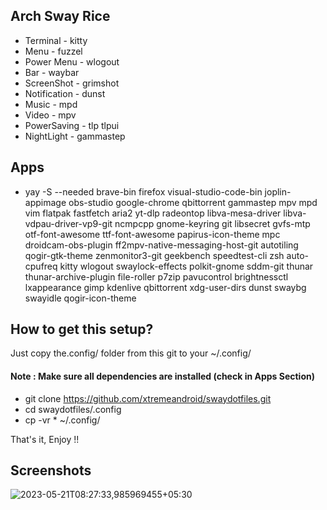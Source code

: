 ## Arch Sway Rice
* Terminal - kitty
* Menu - fuzzel
* Power Menu - wlogout
* Bar - waybar
* ScreenShot - grimshot
* Notification - dunst
* Music - mpd
* Video - mpv
* PowerSaving - tlp tlpui
* NightLight - gammastep

## Apps

* yay -S --needed brave-bin firefox visual-studio-code-bin joplin-appimage obs-studio google-chrome qbittorrent gammastep mpv mpd vim flatpak fastfetch aria2 yt-dlp radeontop libva-mesa-driver libva-vdpau-driver-vp9-git ncmpcpp gnome-keyring git libsecret gvfs-mtp otf-font-awesome ttf-font-awesome papirus-icon-theme mpc droidcam-obs-plugin ff2mpv-native-messaging-host-git autotiling qogir-gtk-theme zenmonitor3-git geekbench speedtest-cli zsh auto-cpufreq kitty wlogout swaylock-effects polkit-gnome sddm-git thunar thunar-archive-plugin file-roller p7zip pavucontrol brightnessctl lxappearance gimp kdenlive qbittorrent xdg-user-dirs dunst swaybg swayidle qogir-icon-theme

## How to get this setup?
Just copy the.config/ folder from this git to your ~/.config/

#### Note : Make sure all dependencies are installed (check in Apps Section)

* git clone https://github.com/xtremeandroid/swaydotfiles.git
* cd swaydotfiles/.config
* cp -vr * ~/.config/

That's it, Enjoy !!


## Screenshots
![2023-05-21T08:27:33,985969455+05:30](https://github.com/xtremeandroid/swaydotfiles/assets/62198074/c8b78bba-3d22-4868-945a-94e83dd96d0b)
